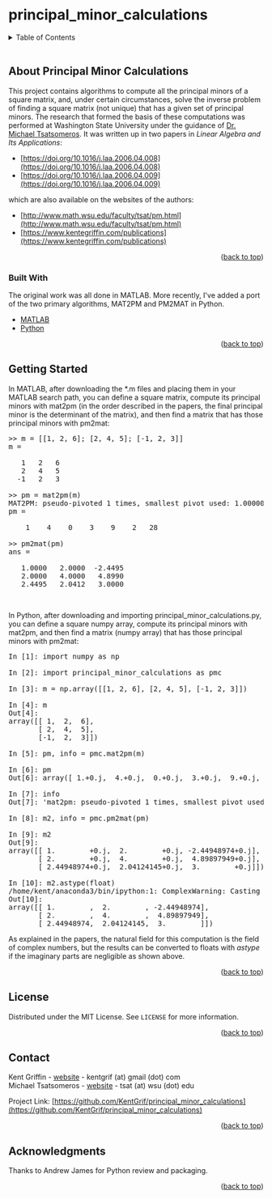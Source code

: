 # principal_minor_calculations
<!-- TABLE OF CONTENTS -->
<details>
  <summary>Table of Contents</summary>
  <ol>
    <li>
      <a href="#about-the-project">About Principal Minor Calculations</a>
      <ul>
        <li><a href="#built-with">Built With</a></li>
      </ul>
    </li>
    <li><a href="#getting-started">Getting Started</a></li>
    <li><a href="#license">License</a></li>
    <li><a href="#contact">Contact</a></li>
    <li><a href="#acknowledgments">Acknowledgments</a></li>
  </ol>
</details>
<br>


## About Principal Minor Calculations
This project contains algorithms to compute all the principal minors of a square matrix, and, under certain circumstances, solve the inverse problem of finding a square matrix (not unique) that has a given set of principal minors.  The research that formed the basis of these computations was performed at Washington State University under the guidance of [Dr. Michael Tsatsomeros](http://www.math.wsu.edu/faculty/tsat/).  It was written up in two papers in *Linear Algebra and Its Applications*:

- [https://doi.org/10.1016/j.laa.2006.04.008](https://doi.org/10.1016/j.laa.2006.04.008)
- [https://doi.org/10.1016/j.laa.2006.04.009](https://doi.org/10.1016/j.laa.2006.04.009)

which are also available on the websites of the authors:

- [http://www.math.wsu.edu/faculty/tsat/pm.html](http://www.math.wsu.edu/faculty/tsat/pm.html)
- [https://www.kentegriffin.com/publications](https://www.kentegriffin.com/publications)

<p align="right">(<a href="#top">back to top</a>)</p>


### Built With

The original work was all done in MATLAB.  More recently, I've added a port of the two primary algorithms, MAT2PM and PM2MAT in Python.

* [MATLAB](https://www.mathworks.com/products/matlab.html)
* [Python](https://www.python.org/)

<p align="right">(<a href="#top">back to top</a>)</p>


## Getting Started

In MATLAB, after downloading the *.m files and placing them in your MATLAB search path, you can define a square matrix, compute its principal minors with mat2pm (in the order described in the papers, the final principal minor is the determinant of the matrix), and then find a matrix that has those principal minors with pm2mat:

<pre>
>> m = [[1, 2, 6]; [2, 4, 5]; [-1, 2, 3]]
m =

   1   2   6
   2   4   5
  -1   2   3

>> pm = mat2pm(m)
MAT2PM: pseudo-pivoted 1 times, smallest pivot used: 1.000000e+00
pm =

    1    4    0    3    9    2   28

>> pm2mat(pm)
ans =

   1.0000   2.0000  -2.4495
   2.0000   4.0000   4.8990
   2.4495   2.0412   3.0000
</pre>
<br>

In Python, after downloading and importing principal_minor_calculations.py, you can define a square numpy array, compute its principal minors with mat2pm, and then find a matrix (numpy array) that has those principal minors with pm2mat:

<pre>
In [1]: import numpy as np

In [2]: import principal_minor_calculations as pmc

In [3]: m = np.array([[1, 2, 6], [2, 4, 5], [-1, 2, 3]])

In [4]: m
Out[4]: 
array([[ 1,  2,  6],
       [ 2,  4,  5],
       [-1,  2,  3]])

In [5]: pm, info = pmc.mat2pm(m)

In [6]: pm
Out[6]: array([ 1.+0.j,  4.+0.j,  0.+0.j,  3.+0.j,  9.+0.j,  2.+0.j, 28.+0.j])

In [7]: info
Out[7]: 'mat2pm: pseudo-pivoted 1 times, smallest pivot used: 1.0'

In [8]: m2, info = pmc.pm2mat(pm)

In [9]: m2
Out[9]: 
array([[ 1.        +0.j,  2.        +0.j, -2.44948974+0.j],
       [ 2.        +0.j,  4.        +0.j,  4.89897949+0.j],
       [ 2.44948974+0.j,  2.04124145+0.j,  3.        +0.j]])

In [10]: m2.astype(float)
/home/kent/anaconda3/bin/ipython:1: ComplexWarning: Casting complex values to real discards the imaginary part
Out[10]: 
array([[ 1.        ,  2.        , -2.44948974],
       [ 2.        ,  4.        ,  4.89897949],
       [ 2.44948974,  2.04124145,  3.        ]])
</pre>

As explained in the papers, the natural field for this computation is the field of complex numbers, but the results can be converted to floats with *astype* if the imaginary parts are negligible as shown above.

<p align="right">(<a href="#top">back to top</a>)</p>


## License

Distributed under the MIT License. See `LICENSE` for more information.

<p align="right">(<a href="#top">back to top</a>)</p>


## Contact

Kent Griffin - [website](https://www.kentegriffin.com/) - kentgrif (at) gmail (dot) com<br>
Michael Tsatsomeros - [website](http://www.math.wsu.edu/faculty/tsat/) -  tsat (at) wsu (dot) edu<br>

Project Link: [https://github.com/KentGrif/principal_minor_calculations](https://github.com/KentGrif/principal_minor_calculations)

<p align="right">(<a href="#top">back to top</a>)</p>


## Acknowledgments

Thanks to Andrew James for Python review and packaging.
<p align="right">(<a href="#top">back to top</a>)</p>
